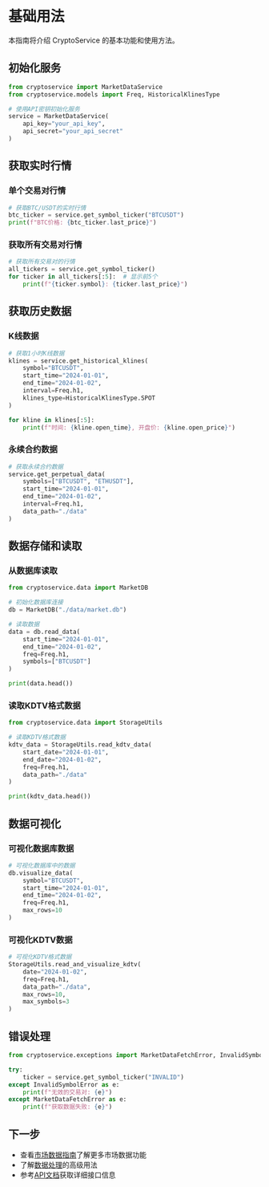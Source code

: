 # 基础用法

本指南将介绍 CryptoService 的基本功能和使用方法。

## 初始化服务

```python
from cryptoservice import MarketDataService
from cryptoservice.models import Freq, HistoricalKlinesType

# 使用API密钥初始化服务
service = MarketDataService(
    api_key="your_api_key",
    api_secret="your_api_secret"
)
```

## 获取实时行情

### 单个交易对行情

```python
# 获取BTC/USDT的实时行情
btc_ticker = service.get_symbol_ticker("BTCUSDT")
print(f"BTC价格: {btc_ticker.last_price}")
```

### 获取所有交易对行情

```python
# 获取所有交易对的行情
all_tickers = service.get_symbol_ticker()
for ticker in all_tickers[:5]:  # 显示前5个
    print(f"{ticker.symbol}: {ticker.last_price}")
```

## 获取历史数据

### K线数据

```python
# 获取1小时K线数据
klines = service.get_historical_klines(
    symbol="BTCUSDT",
    start_time="2024-01-01",
    end_time="2024-01-02",
    interval=Freq.h1,
    klines_type=HistoricalKlinesType.SPOT
)

for kline in klines[:5]:
    print(f"时间: {kline.open_time}, 开盘价: {kline.open_price}")
```

### 永续合约数据

```python
# 获取永续合约数据
service.get_perpetual_data(
    symbols=["BTCUSDT", "ETHUSDT"],
    start_time="2024-01-01",
    end_time="2024-01-02",
    interval=Freq.h1,
    data_path="./data"
)
```

## 数据存储和读取

### 从数据库读取

```python
from cryptoservice.data import MarketDB

# 初始化数据库连接
db = MarketDB("./data/market.db")

# 读取数据
data = db.read_data(
    start_time="2024-01-01",
    end_time="2024-01-02",
    freq=Freq.h1,
    symbols=["BTCUSDT"]
)

print(data.head())
```

### 读取KDTV格式数据

```python
from cryptoservice.data import StorageUtils

# 读取KDTV格式数据
kdtv_data = StorageUtils.read_kdtv_data(
    start_date="2024-01-01",
    end_date="2024-01-02",
    freq=Freq.h1,
    data_path="./data"
)

print(kdtv_data.head())
```

## 数据可视化

### 可视化数据库数据

```python
# 可视化数据库中的数据
db.visualize_data(
    symbol="BTCUSDT",
    start_time="2024-01-01",
    end_time="2024-01-02",
    freq=Freq.h1,
    max_rows=10
)
```

### 可视化KDTV数据

```python
# 可视化KDTV格式数据
StorageUtils.read_and_visualize_kdtv(
    date="2024-01-02",
    freq=Freq.h1,
    data_path="./data",
    max_rows=10,
    max_symbols=3
)
```

## 错误处理

```python
from cryptoservice.exceptions import MarketDataFetchError, InvalidSymbolError

try:
    ticker = service.get_symbol_ticker("INVALID")
except InvalidSymbolError as e:
    print(f"无效的交易对: {e}")
except MarketDataFetchError as e:
    print(f"获取数据失败: {e}")
```

## 下一步

- 查看[市场数据指南](../guides/market-data/realtime.md)了解更多市场数据功能
- 了解[数据处理](../guides/data-processing/kdtv.md)的高级用法
- 参考[API文档](../api/services/market_service.md)获取详细接口信息
